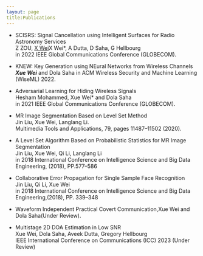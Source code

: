 ```yaml
---
layout: page
title:Publications
---
```




* SCISRS: Signal Cancellation using Intelligent Surfaces for Radio Astronomy Services<br/>
Z ZOU, <ins>X Wei</ins>X Wei*, A Dutta, D Saha, G Hellbourg<br/>
in 2022 IEEE Global Communications Conference (GLOBECOM).

* KNEW: Key Generation using NEural Networks from Wireless Channels <br/>
***Xue Wei*** and Dola Saha
in ACM Wireless Security and Machine Learning (WiseML) 2022.

* Adversarial Learning for Hiding Wireless Signals<br/>
Hesham Mohammed, Xue Wei* and Dola Saha <br/>
in 2021 IEEE Global Communications Conference (GLOBECOM).

* MR Image Segmentation Based on Level Set Method <br/>
Jin Liu, Xue Wei, Langlang Li. <br/>
Multimedia Tools and Applications, 79, pages 11487–11502 (2020).

* A Level Set Algorithm Based on Probabilistic Statistics for MR Image Segmentation<br/>
Jin Liu, Xue Wei, Qi Li, Langlang Li <br/>
in 2018 International Conference on Intelligence Science and Big Data Engineering, (2018), PP.577–586

* Collaborative Error Propagation for Single Sample Face Recognition <br/>
Jin Liu, Qi Li, Xue Wei <br/>
in 2018 International Conference on Intelligence Science and Big Data Engineering,(2018), PP. 339–348

* Waveform Independent Practical Covert Communication,Xue Wei and Dola Saha(Under Review).

* Multistage 2D DOA Estimation in Low SNR <br/>
Xue Wei, Dola Saha, Aveek Dutta, Gregory Hellbourg <br/>
IEEE International Conference on Communications (ICC) 2023 (Under Review)

<!-- **Not Pure Poole** is a simple, beautiful, and powerful Jekyll theme for blogs. It is built on [Poole](https://github.com/poole/poole) and [Pure](https://purecss.io/).

For more information about Not Pure Poole, please browse the [README](https://github.com/vszhub/not-pure-poole) file. -->






